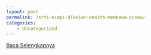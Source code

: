 ```yaml
---
layout: post
permalink: /arti-mimpi-dikejar-wanita-membawa-pisau/
categories:
    - Uncategorized
---
```


[Baca Selengkapnya](/08)